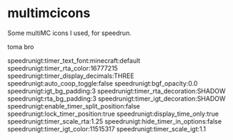 # multimcicons
Some multiMC icons I used, for speedrun.

toma bro

speedrunigt:timer_text_font:minecraft:default
speedrunigt:timer_rta_color:16777215
speedrunigt:timer_display_decimals:THREE
speedrunigt:auto_coop_toggle:false
speedrunigt:bgf_opacity:0.0
speedrunigt:igt_bg_padding:3
speedrunigt:timer_rta_decoration:SHADOW
speedrunigt:rta_bg_padding:3
speedrunigt:timer_igt_decoration:SHADOW
speedrunigt:enable_timer_split_position:false
speedrunigt:lock_timer_position:true
speedrunigt:display_time_only:true
speedrunigt:timer_scale_rta:1.25
speedrunigt:hide_timer_in_options:false
speedrunigt:timer_igt_color:11515317
speedrunigt:timer_scale_igt:1.1

